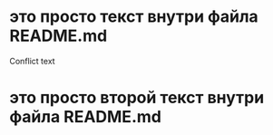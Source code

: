 # это просто текст внутри файла README.md
Conflict text
# это просто второй текст внутри файла README.md

